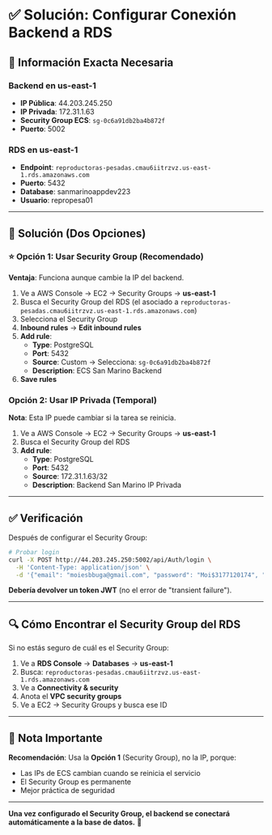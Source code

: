 # ✅ Solución: Configurar Conexión Backend a RDS

## 🎯 Información Exacta Necesaria

### Backend en us-east-1
- **IP Pública**: 44.203.245.250
- **IP Privada**: 172.31.1.63
- **Security Group ECS**: `sg-0c6a91db2ba4b872f`
- **Puerto**: 5002

### RDS en us-east-1
- **Endpoint**: `reproductoras-pesadas.cmau6iitrzvz.us-east-1.rds.amazonaws.com`
- **Puerto**: 5432
- **Database**: sanmarinoappdev223
- **Usuario**: repropesa01

---

## 🔧 Solución (Dos Opciones)

### ⭐ Opción 1: Usar Security Group (Recomendado)

**Ventaja**: Funciona aunque cambie la IP del backend.

1. Ve a AWS Console → EC2 → Security Groups → **us-east-1**
2. Busca el Security Group del RDS (el asociado a `reproductoras-pesadas.cmau6iitrzvz.us-east-1.rds.amazonaws.com`)
3. Selecciona el Security Group
4. **Inbound rules** → **Edit inbound rules**
5. **Add rule**:
   - **Type**: PostgreSQL
   - **Port**: 5432
   - **Source**: Custom → Selecciona: `sg-0c6a91db2ba4b872f`
   - **Description**: ECS San Marino Backend
6. **Save rules**

### Opción 2: Usar IP Privada (Temporal)

**Nota**: Esta IP puede cambiar si la tarea se reinicia.

1. Ve a AWS Console → EC2 → Security Groups → **us-east-1**
2. Busca el Security Group del RDS
3. **Add rule**:
   - **Type**: PostgreSQL
   - **Port**: 5432
   - **Source**: 172.31.1.63/32
   - **Description**: Backend San Marino IP Privada

---

## ✅ Verificación

Después de configurar el Security Group:

```bash
# Probar login
curl -X POST http://44.203.245.250:5002/api/Auth/login \
  -H 'Content-Type: application/json' \
  -d '{"email": "moiesbbuga@gmail.com", "password": "Moi$3177120174", "companyId": 0}'
```

**Debería devolver un token JWT** (no el error de "transient failure").

---

## 🔍 Cómo Encontrar el Security Group del RDS

Si no estás seguro de cuál es el Security Group:

1. Ve a **RDS Console** → **Databases** → **us-east-1**
2. Busca: `reproductoras-pesadas.cmau6iitrzvz.us-east-1.rds.amazonaws.com`
3. Ve a **Connectivity & security**
4. Anota el **VPC security groups**
5. Ve a EC2 → Security Groups y busca ese ID

---

## 📝 Nota Importante

**Recomendación**: Usa la **Opción 1** (Security Group), no la IP, porque:
- Las IPs de ECS cambian cuando se reinicia el servicio
- El Security Group es permanente
- Mejor práctica de seguridad

---

**Una vez configurado el Security Group, el backend se conectará automáticamente a la base de datos.** 🎉

